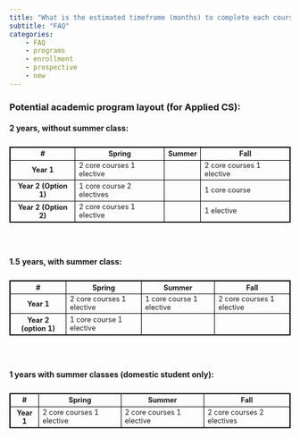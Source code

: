 ```yaml
---
title: "What is the estimated timeframe (months) to complete each course?"
subtitle: "FAQ"
categories:
    - FAQ
    - programs
    - enrollment
    - prospective
    - new
---
```



<style>
table, th, td {
  border:1px solid black;
}
</style>
### Potential academic program layout (for Applied CS):

#### 2 years, without summer class:

<table class="table">
  <thead>
    <tr>
      <th scope="col">#</th>
      <th scope="col">Spring</th>
      <th scope="col">Summer</th>
      <th scope="col">Fall</th>
    </tr>
  </thead>
  <tbody>
    <tr>
      <th scope="row">Year 1</th>
      <td>2 core courses     1 elective</td>
      <td>                              </td>
      <td>2 core courses     1 elective</td>
    </tr>
    <tr>
      <th scope="row">Year 2 (Option 1)</th>
      <td>1 core course     2 electives</td>
      <td>                              </td>
      <td>1 core course   </td>
    </tr>
    <tr>
      <th scope="row">Year 2 (Option 2)</th>
      <td>2 core courses     1 elective</td>
      <td>                              </td>
      <td>1 elective   </td>
    </tr>
  </tbody>
</table>
<br>

#### 1.5 years, with summer class:

<table class="table">
  <thead>
    <tr>
      <th scope="col">#</th>
      <th scope="col">Spring</th>
      <th scope="col">Summer</th>
      <th scope="col">Fall</th>
    </tr>
  </thead>
  <tbody>
    <tr>
      <th scope="row">Year 1</th>
      <td>2 core courses     1 elective</td>
      <td>1 core course       1 elective </td>
      <td>2 core courses     1 elective</td>
    </tr>
    <tr>
      <th scope="row">Year 2 (option 1)</th>
      <td>1 core course     1 elective</td>
      <td>                              </td>
      <td>                              </td>
    </tr>
  </tbody>
</table>
<br> 

#### 1 years with summer classes (domestic student only):



<table class="table" >
  <thead>
    <tr>
      <th scope="col">#</th>
      <th scope="col">Spring</th>
      <th scope="col">Summer</th>
      <th scope="col">Fall</th>
    </tr>
  </thead>
  <tbody>
    <tr>
      <th scope="row">Year 1</th>
      <td>2 core courses     1 elective</td>
      <td>2 core courses     1 elective </td>
      <td>2 core courses     2 electives</td>
    </tr>
  </tbody>
</table>
<br>
<style>
.table {
  boarder-collapse: collapse;
  margin: 25px 0;
  font-size: 0.9em;
  min-width: 400px; 
}
  </style>



